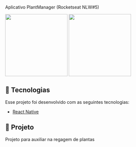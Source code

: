 Aplicativo PlantManager (Rocketseat NLW#5)

<p float="left">
<img src="https://user-images.githubusercontent.com/32901063/115681230-b83ea800-a32a-11eb-905b-185c9227d739.png" width="200">
<img src="https://user-images.githubusercontent.com/32901063/115681922-5d598080-a32b-11eb-87f5-dd66544d2ea7.png" width="200">
</p>

## :rocket: Tecnologias
Esse projeto foi desenvolvido com as seguintes tecnologias:
- [React Native](https://reactnative.dev/)

## 🌱 Projeto
Projeto para auxiliar na regagem de plantas
